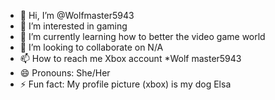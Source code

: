 - 👋 Hi, I’m @Wolfmaster5943
- 👀 I’m interested in gaming
- 🌱 I’m currently learning how to better the video game world
- 💞️ I’m looking to collaborate on N/A
- 📫 How to reach me Xbox account *Wolf master5943 
- 😄 Pronouns: She/Her
- ⚡ Fun fact: My profile picture (xbox) is my dog Elsa

<!---
Wolfmaster5943/Wolfmaster5943 is a ✨ special ✨ repository because its `README.md` (this file) appears on your GitHub profile.
You can click the Preview link to take a look at your changes.
--->
